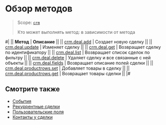 # Обзор методов

> Scope: [`crm`](../../scopes/permissions.md)
> 
> Кто может выполнять метод: в зависимости от метода

#|
|| **Метод** | **Описание** ||
|| [crm.deal.add](./crm-deal-add.md) | Создает новую сделку ||
|| [crm.deal.update](./crm-deal-update.md) | Изменяет сделку ||
|| [crm.deal.get](./crm-deal-get.md) | Возвращает сделку по идентификатору ||
|| [crm.deal.list](./crm-deal-list.md) | Возвращает список сделок по фильтру ||
|| [crm.deal.delete](./crm-deal-delete.md) | Удаляет сделку и все связанные с ней объекты ||
|| [crm.deal.fields](./crm-deal-fields.md) | Возвращает описание полей сделки ||
|| [crm.deal.productrows.set](./crm-deal-productrows-set.md) | Добавляет товары в сделку ||
|| [crm.deal.productrows.get](./crm-deal-get.md) | Возвращает товары сделки ||
|#

## Смотрите также

- [События](./events/index.md)
- [Рекуррентные сделки](./recurring-deals/index.md)
- [Пользовательские поля](./user-defined-fields/index.md)
- [Контакты у сделки](./contacts/index.md)
